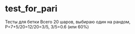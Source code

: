 # test_for_pari
Тесты для бетки
Всего 20 шаров, выбираю один на рандом, P=7+5/20=12/20=3/5, 3/5=0.6 (или 60%)

